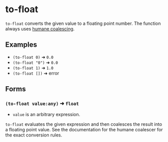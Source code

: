 # to-float

`to-float` converts the given value to a floating point number. The function
always uses [humane coalescing](../../coalescing.md#humane-coalescer).

## Examples

* `(to-float 0)` ➜ `0.0`
* `(to-float "0")` ➜ `0.0`
* `(to-float 1)` ➜ `1.0`
* `(to-float [])` ➜ error

## Forms

### `(to-float value:any)` ➜ `float`

* `value` is an arbitrary expression.

`to-float` evaluates the given expression and then coalesces the result into a
floating point value. See the documentation for the humane coalescer for the
exact conversion rules.
